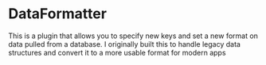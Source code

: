 # DataFormatter
This is a plugin that allows you to specify new keys and set a new format on data pulled from a database.  I originally built this to handle legacy data structures and convert it to a more usable format for modern apps
